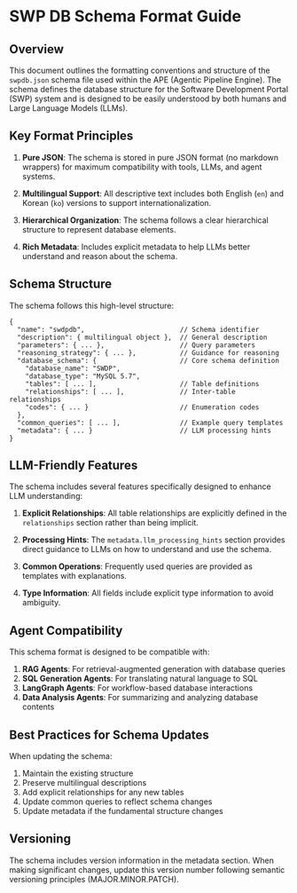 # SWP DB Schema Format Guide

## Overview

This document outlines the formatting conventions and structure of the `swpdb.json` schema file used within the APE (Agentic Pipeline Engine). The schema defines the database structure for the Software Development Portal (SWP) system and is designed to be easily understood by both humans and Large Language Models (LLMs).

## Key Format Principles

1. **Pure JSON**: The schema is stored in pure JSON format (no markdown wrappers) for maximum compatibility with tools, LLMs, and agent systems.

2. **Multilingual Support**: All descriptive text includes both English (`en`) and Korean (`ko`) versions to support internationalization.

3. **Hierarchical Organization**: The schema follows a clear hierarchical structure to represent database elements.

4. **Rich Metadata**: Includes explicit metadata to help LLMs better understand and reason about the schema.

## Schema Structure

The schema follows this high-level structure:

```
{
  "name": "swdpdb",                        // Schema identifier
  "description": { multilingual object },  // General description
  "parameters": { ... },                   // Query parameters
  "reasoning_strategy": { ... },           // Guidance for reasoning
  "database_schema": {                     // Core schema definition
    "database_name": "SWDP",
    "database_type": "MySQL 5.7",
    "tables": [ ... ],                     // Table definitions
    "relationships": [ ... ],              // Inter-table relationships
    "codes": { ... }                       // Enumeration codes
  },
  "common_queries": [ ... ],               // Example query templates
  "metadata": { ... }                      // LLM processing hints
}
```

## LLM-Friendly Features

The schema includes several features specifically designed to enhance LLM understanding:

1. **Explicit Relationships**: All table relationships are explicitly defined in the `relationships` section rather than being implicit.

2. **Processing Hints**: The `metadata.llm_processing_hints` section provides direct guidance to LLMs on how to understand and use the schema.

3. **Common Operations**: Frequently used queries are provided as templates with explanations.

4. **Type Information**: All fields include explicit type information to avoid ambiguity.

## Agent Compatibility

This schema format is designed to be compatible with:

1. **RAG Agents**: For retrieval-augmented generation with database queries
2. **SQL Generation Agents**: For translating natural language to SQL
3. **LangGraph Agents**: For workflow-based database interactions
4. **Data Analysis Agents**: For summarizing and analyzing database contents

## Best Practices for Schema Updates

When updating the schema:

1. Maintain the existing structure
2. Preserve multilingual descriptions
3. Add explicit relationships for any new tables
4. Update common queries to reflect schema changes
5. Update metadata if the fundamental structure changes

## Versioning

The schema includes version information in the metadata section. When making significant changes, update this version number following semantic versioning principles (MAJOR.MINOR.PATCH).